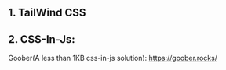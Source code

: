 ## 1. TailWind CSS

## 2. CSS-In-Js:

Goober(A less than 1KB css-in-js solution): https://goober.rocks/
